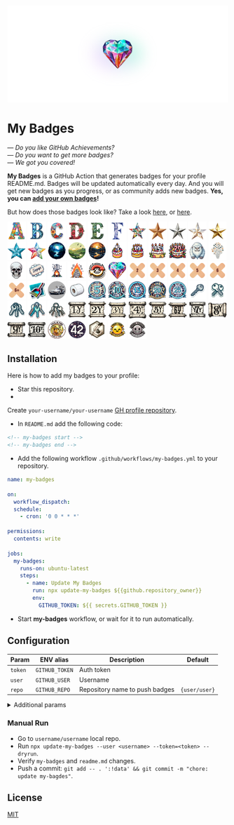 <a href="https://github.com/my-badges/my-badges"><img src=".github/my-badges.png" alt="My Badges"></a>

# My Badges

— _Do you like GitHub Achievements?_  
— _Do you want to get more badges?_  
— _We got you covered!_

**My Badges** is a GitHub Action that generates badges for your profile README.md.
Badges will be updated automatically every day. And you will get new badges as you progress, or
as community adds new badges. **Yes, you can [add your own badges](CONTRIBUTING.md)!**

But how does those badges look like? Take a look [here](https://github.com/antonmedv),
or [here](https://github.com/antongolub).

<img src="src/all-badges/abc-commit/a-commit.png" alt="a-commit" width="42">
<img src="src/all-badges/abc-commit/ab-commit.png" alt="ab-commit" width="42">
<img src="src/all-badges/abc-commit/abc-commit.png" alt="abc-commit" width="42">
<img src="src/all-badges/abc-commit/abcd-commit.png" alt="abcd-commit" width="42">
<img src="src/all-badges/abc-commit/abcde-commit.png" alt="abcde-commit" width="42">
<img src="src/all-badges/abc-commit/abcdef-commit.png" alt="abcdef-commit" width="42">
<img src="src/all-badges/stars/stars-100.png" alt="stars-100" width="42">
<img src="src/all-badges/stars/stars-500.png" alt="stars-500" width="42">
<img src="src/all-badges/stars/stars-1000.png" alt="stars-1000" width="42">
<img src="src/all-badges/stars/stars-2000.png" alt="stars-2000" width="42">
<img src="src/all-badges/stars/stars-5000.png" alt="stars-5000" width="42">
<img src="src/all-badges/stars/stars-10000.png" alt="stars-10000" width="42">
<img src="src/all-badges/stars/stars-20000.png" alt="stars-20000" width="42">
<img src="src/all-badges/time-of-commit/midnight-commits.png" alt="midnight-commits" width="42">
<img src="src/all-badges/time-of-commit/morning-commits.png" alt="morning-commits" width="42">
<img src="src/all-badges/time-of-commit/evening-commits.png" alt="evening-commits" width="42">
<img src="src/all-badges/github-anniversary/github-anniversary-5.png" alt="github-anniversary-5" width="42">
<img src="src/all-badges/github-anniversary/github-anniversary-10.png" alt="github-anniversary-10" width="42">
<img src="src/all-badges/github-anniversary/github-anniversary-15.png" alt="github-anniversary-15" width="42">
<img src="src/all-badges/github-anniversary/github-anniversary-20.png" alt="github-anniversary-20" width="42">
<img src="src/all-badges/yeti/yeti.png" alt="yeti" width="42">
<img src="src/all-badges/star-gazer/star-gazer.png" alt="star-gazer" width="42">
<img src="src/all-badges/dead-commit/dead-commit.png" alt="dead-commit" width="42">
<img src="src/all-badges/bad-words/bad-words.png" alt="bad-words" width="42">
<img src="src/all-badges/mass-delete-commit/mass-delete-commit.png" alt="mass-delete-commit" width="42">
<img src="src/all-badges/mass-delete-commit/mass-delete-commit-10k.png" alt="mass-delete-commit-10k" width="42">
<img src="src/all-badges/revert-revert-commit/revert-revert-commit.png" alt="revert-revert-commit" width="42">
<img src="src/all-badges/my-badges-contributor/my-badges-contributor.png" alt="my-badges-contributor" width="42">
<img src="src/all-badges/fix-commit/fix-2.png" alt="fix-2" width="42">
<img src="src/all-badges/fix-commit/fix-3.png" alt="fix-3" width="42">
<img src="src/all-badges/fix-commit/fix-4.png" alt="fix-4" width="42">
<img src="src/all-badges/fix-commit/fix-5.png" alt="fix-5" width="42">
<img src="src/all-badges/fix-commit/fix-6.png" alt="fix-6" width="42">
<img src="src/all-badges/fix-commit/fix-6+.png" alt="fix-6+" width="42">
<img src="src/all-badges/chore-commit/chore-commit.png" alt="chore-commit" width="42">
<img src="src/all-badges/delorean/delorean.png" alt="delorean" width="42">
<img src="src/all-badges/covid-19/covid-19.png" alt="covid-19" width="42">
<img src="src/all-badges/pr-collaboration/pr-collaboration-5.png" alt="pr-collaboration-5" width="42">
<img src="src/all-badges/pr-collaboration/pr-collaboration-10.png" alt="pr-collaboration-10" width="42">
<img src="src/all-badges/pr-collaboration/pr-collaboration-15.png" alt="pr-collaboration-15" width="42">
<img src="src/all-badges/pr-collaboration/pr-collaboration-20.png" alt="pr-collaboration-20" width="42">
<img src="src/all-badges/pr-collaboration/pr-collaboration-25.png" alt="pr-collaboration-25" width="42">
<img src="src/all-badges/public-keys/public-keys-1.png" alt="public-keys-1" width="42">
<img src="src/all-badges/public-keys/public-keys-2.png" alt="public-keys-2" width="42">
<img src="src/all-badges/public-keys/public-keys-3.png" alt="public-keys-3" width="42">
<img src="src/all-badges/public-keys/public-keys-4.png" alt="public-keys-4" width="42">
<img src="src/all-badges/public-keys/public-keys-5.png" alt="public-keys-5" width="42">
<img src="src/all-badges/old-issue/old-issue-1.png" alt="old-issue-1" width="42">
<img src="src/all-badges/old-issue/old-issue-2.png" alt="old-issue-2" width="42">
<img src="src/all-badges/old-issue/old-issue-3.png" alt="old-issue-3" width="42">
<img src="src/all-badges/old-issue/old-issue-4.png" alt="old-issue-4" width="42">
<img src="src/all-badges/old-issue/old-issue-5.png" alt="old-issue-5" width="42">
<img src="src/all-badges/old-issue/old-issue-6.png" alt="old-issue-6" width="42">
<img src="src/all-badges/old-issue/old-issue-7.png" alt="old-issue-7" width="42">
<img src="src/all-badges/old-issue/old-issue-8.png" alt="old-issue-8" width="42">
<img src="src/all-badges/old-issue/old-issue-9.png" alt="old-issue-9" width="42">
<img src="src/all-badges/old-issue/old-issue-10.png" alt="old-issue-10" width="42">
<img src="src/all-badges/this-is-fine/this-is-fine.png" alt="this-is-fine" width="42">
<img src="src/all-badges/the-ultimate-question/the-ultimate-question.png" alt="the-ultimate-question" width="42">
<img src="src/all-badges/favorite-word/favorite-word.png" alt="favorite-word" width="42">
<img src="src/all-badges/polite-coder/polite-coder.png" alt="polite-coder" width="42">
<img src="src/all-badges/polite-coder/rebel-coder.png" alt="rebel-coder" width="42">

## Installation

Here is how to add my badges to your profile:

- Star this repository.
-

Create `your-username/your-username` [GH profile repository](https://docs.github.com/en/account-and-profile/setting-up-and-managing-your-github-profile/customizing-your-profile/managing-your-profile-readme).

- In `README.md` add the following code:

```html
<!-- my-badges start -->
<!-- my-badges end -->
```

- Add the following workflow `.github/workflows/my-badges.yml` to your repository.

```yaml
name: my-badges

on:
  workflow_dispatch:
  schedule:
    - cron: '0 0 * * *'

permissions:
  contents: write

jobs:
  my-badges:
    runs-on: ubuntu-latest
    steps:
      - name: Update My Badges
        run: npx update-my-badges ${{github.repository_owner}}
        env:
          GITHUB_TOKEN: ${{ secrets.GITHUB_TOKEN }}
```

- Start **my-badges** workflow, or wait for it to run automatically.

## Configuration

| Param   | ENV alias      | Description                    | Default       |
|---------|----------------|--------------------------------|---------------|
| `token` | `GITHUB_TOKEN` | Auth token                     |               |
| `user`  | `GITHUB_USER`  | Username                       |               |
| `repo`  | `GITHUB_REPO`  | Repository name to push badges | `{user/user}` |

<details>
<summary>Additional params</summary>

| Param     | Description                                                                                                                                             | Default |
|-----------|---------------------------------------------------------------------------------------------------------------------------------------------------------|---------|
| `data`    | Path to JSON to generate badges. If empty, required data will be obtained from the GH API                                                               |         |
| `size`    | Badge size for README.md, px                                                                                                                            | 64      |
| `dryrun`  | Generate badges, but skip pushing them to git                                                                                                           |         |
| `pick`    | List of badges to pick. Pass `--pick="a-commit,ab-commit,revert-revert-commit"` to generate only the specified entries. If empty gets all of them       |         |
| `omit`    | List of badges to exclude. For example, if you're too shy to flex your stars: `--omit:stars-100,stars-500,stars-1000` or even shorter `--omit:stars-*`  |         |
| `compact` | Represent the highest tier badges in README.md. For example, If you have both `stars-100` and `stars-500` achievements, only the last one will be shown |         |

</details>

### Manual Run

- Go to `username/username` local repo.
- Run `npx update-my-badges --user <username> --token=<token> --dryrun`.
- Verify `my-badges` and `readme.md` changes.
- Push a commit: `git add -- . ':!data' && git commit -m "chore: update my-bagdes"`.

## License

[MIT](LICENSE)
